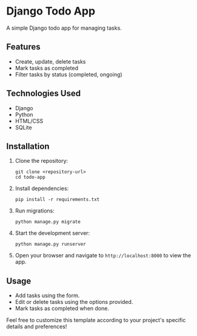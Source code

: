 

# Django Todo App

A simple Django todo app for managing tasks.

## Features

- Create, update, delete tasks
- Mark tasks as completed
- Filter tasks by status (completed, ongoing)

## Technologies Used

- Django
- Python
- HTML/CSS
- SQLite

## Installation

1. Clone the repository:
   ```
   git clone <repository-url>
   cd todo-app
   ```

2. Install dependencies:
   ```
   pip install -r requirements.txt
   ```

3. Run migrations:
   ```
   python manage.py migrate
   ```

4. Start the development server:
   ```
   python manage.py runserver
   ```

5. Open your browser and navigate to `http://localhost:8000` to view the app.

## Usage

- Add tasks using the form.
- Edit or delete tasks using the options provided.
- Mark tasks as completed when done.


Feel free to customize this template according to your project's specific details and preferences!
